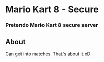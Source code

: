 # Mario Kart 8 - Secure
### Pretendo Mario Kart 8 secure server

## About
Can get into matches. That's about it xD